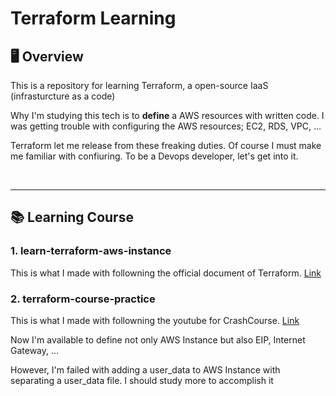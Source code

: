 # Terraform Learning

## 🖥 Overview

This is a repository for learning Terraform, a open-source IaaS (infrasturcture as a code)

Why I'm studying this tech is to **define** a AWS resources with written code. I was getting trouble with configuring the AWS resources; EC2, RDS, VPC, ...

Terraform let me release from these freaking duties. Of course I must make me familiar with confiuring. To be a Devops developer, let's get into it.  

&nbsp;

---

## 📚 Learning Course

### 1. learn-terraform-aws-instance

This is what I made with followning the official document of Terraform.
[Link](https://learn.hashicorp.com/collections/terraform/aws-get-started)

### 2. terraform-course-practice

This is what I made with followning the youtube for CrashCourse. [Link](https://www.youtube.com/watch?v=SLB_c_ayRMo)

Now I'm available to define not only AWS Instance but also  EIP, Internet Gateway, ...

However, I'm failed with adding a user_data to AWS Instance with separating a user_data file. I should study more to accomplish it
